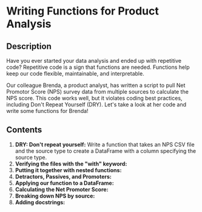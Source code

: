 # Writing Functions for Product Analysis
## Description
Have you ever started your data analysis and ended up with repetitive code? Repetitive code is a sign that functions are needed. Functions help keep our code flexible, maintainable, and interpretable.

Our colleague Brenda, a product analyst, has written a script to pull Net Promotor Score (NPS) survey data from multiple sources to calculate the NPS score. This code works well, but it violates coding best practices, including Don't Repeat Yourself (DRY). Let's take a look at her code and write some functions for Brenda! 
## Contents
1. **DRY: Don't repeat yourself:** Write a function that takes an NPS CSV file and the source type to create a DataFrame with a column specifying the source type.
2. **Verifying the files with the "with" keyword:**
3. **Putting it together with nested functions:**
4. **Detractors, Passives, and Promoters:**
5. **Applying our function to a DataFrame:**
6. **Calculating the Net Promoter Score:**
7. **Breaking down NPS by source:**
8. **Adding docstrings:**
